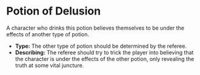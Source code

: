 # Potion of Delusion

A character who drinks this potion believes themselves to be under the effects of another type of potion.

- **Type:** The other type of potion should be determined by the referee.
- **Describing:** The referee should try to trick the player into believing that the character is under the effects of the other potion, only revealing the truth at some vital juncture.